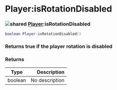 # Player:isRotationDisabled

### ![shared](../../home/player/.gitbook/assets/shared.png) [Player](../../home/player/home/Player/):isRotationDisabled

```lua
boolean Player:isRotationDisabled()
```

### Returns true if the player rotation is disabled

### Returns

| Type    |    Description |
| ------- | -------------: |
| boolean | No description |
